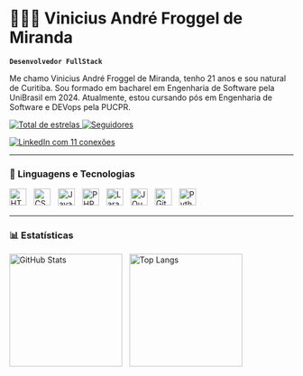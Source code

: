 # 👨🏻‍💻 Vinicius André Froggel de Miranda

**`Desenvolvedor FullStack`**

Me chamo Vinicius André Froggel de Miranda, tenho 21 anos e sou natural de Curitiba. Sou formado em bacharel em Engenharia de Software pela UniBrasil em 2024. Atualmente, estou cursando pós em Engenharia de Software e DEVops pela PUCPR.

<p align="left">
    <a href="https://github.com/ViniciusFroggel">
        <img 
            alt="Total de estrelas" 
            title="Total de estrelas GitHub" 
            src="https://custom-icon-badges.demolab.com/github/stars/ViniciusFroggel?color=55960c&style=for-the-badge&labelColor=488207&logo=star&label=estrelas"
        />
    </a>
    <a href="https://github.com/ViniciusFroggel">
        <img 
            alt="Seguidores" 
            title="Me siga no GitHub" 
            src="https://custom-icon-badges.demolab.com/github/followers/ViniciusFroggel?color=236ad3&labelColor=1155ba&style=for-the-badge&logo=github&label=Seguidores&logoColor=white"
        />
    </a>
<p align="left">
  <a href="https://www.linkedin.com/in/viniciusfroggel/" target="_blank">
    <img 
      src="https://img.shields.io/badge/LinkedIn-11%20conexões-blue?style=for-the-badge&logo=linkedin&logoColor=white" 
      alt="LinkedIn com 11 conexões"
    />
  </a>
</p>




---

### 🤖 Linguagens e Tecnologias

<img align="left" alt="HTML" title="HTML" width="30px" style="padding-right: 10px;" src="https://cdn.jsdelivr.net/gh/devicons/devicon@latest/icons/html5/html5-original.svg" />
<img align="left" alt="CSS" title="CSS" width="30px" style="padding-right: 10px;" src="https://cdn.jsdelivr.net/gh/devicons/devicon@latest/icons/css3/css3-original.svg" />
<img align="left" alt="JavaScript" title="JavaScript" width="30px" style="padding-right: 10px;" src="https://cdn.jsdelivr.net/gh/devicons/devicon@latest/icons/javascript/javascript-original.svg" />
<img align="left" alt="PHP" title="PHP" width="30px" style="padding-right: 10px;" src="https://cdn.jsdelivr.net/gh/devicons/devicon@latest/icons/php/php-original.svg" />
<img align="left" alt="Laravel" title="Laravel" width="30px" style="padding-right: 10px;" src="https://cdn.jsdelivr.net/gh/devicons/devicon@latest/icons/laravel/laravel-original.svg" />
<img align="left" alt="JQuery" title="JQuery" width="30px" style="padding-right: 10px;" src="https://cdn.jsdelivr.net/gh/devicons/devicon@latest/icons/jquery/jquery-original.svg" />
<img align="left" alt="Git" title="Git" width="30px" style="padding-right: 10px;" src="https://cdn.jsdelivr.net/gh/devicons/devicon@latest/icons/git/git-original.svg" />
<img align="left" alt="Python" title="Python" width="30px" style="padding-right: 10px;" src="https://cdn.jsdelivr.net/gh/devicons/devicon@latest/icons/python/python-original.svg" />

<br/>
<br/>

---

### 📊 Estatísticas

<p>
  <img 
    align="left" 
    alt="GitHub Stats" 
    height="200" 
    style="padding-right: 10px;" 
    src="https://github-readme-stats.vercel.app/api?username=ViniciusFroggel&show_icons=true&theme=tokyonight&include_all_commits=true&count_private=true&locale=pt-br&custom_title=Estatísticas&token=SEU_TOKEN_AQUI" 
  />

  <img 
    align="left" 
    alt="Top Langs" 
    height="200" 
    src="https://github-readme-stats.vercel.app/api/top-langs/?username=ViniciusFroggel&theme=tokyonight&layout=compact&custom_title=Tecnologias&langs_count=9" 
  />
</p>

